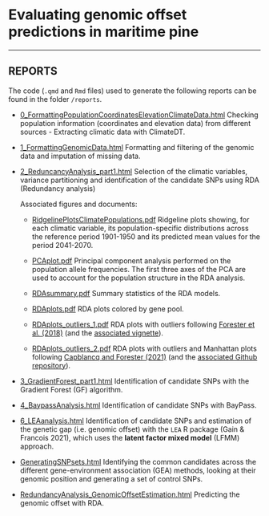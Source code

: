 # Evaluating genomic offset predictions in maritime pine


***

## REPORTS

The code (`.qmd` and `Rmd` files) used to generate the following reports can be found in the folder `/reports`.

-   [0_FormattingPopulationCoordinatesElevationClimateData.html](https://juliettearchambeau.github.io/GOPredEvalPinpin/0_FormattingPopulationCoordinatesElevationClimateData.html) Checking population information (coordinates and elevation data) from different sources - Extracting climatic data with ClimateDT.

-   [1_FormattingGenomicData.html](https://juliettearchambeau.github.io/GOPredEvalPinpin/1_FormattingGenomicData.html) Formatting and filtering of the genomic data and imputation of missing data.

-   [2_ReduncancyAnalysis_part1.html](https://juliettearchambeau.github.io/GOPredEvalPinpin/2_ReduncancyAnalysis_part1.html) Selection of the climatic variables, variance partitioning and identification of the candidate SNPs using RDA (Redundancy analysis)
    
    Associated figures and documents:
    
    *  <a href="https://juliettearchambeau.github.io/GOPredEvalPinpin/RidgelinePlotsClimatePopulations.pdf" target="_blank">RidgelinePlotsClimatePopulations.pdf</a>  Ridgeline plots showing, for each climatic variable, its population-specific distributions across the reference period 1901-1950 and its predicted mean values for the period 2041-2070. 
    
    *  <a href="https://juliettearchambeau.github.io/GOPredEvalPinpin/PCAplot.pdf" target="_blank">PCAplot.pdf</a> Principal component analysis performed on the population allele frequencies. The first three axes of the PCA are used to account for the population structure in the RDA analysis.
 
    *  <a href="https://juliettearchambeau.github.io/GOPredEvalPinpin/RDAsummary.pdf" target="_blank">RDAsummary.pdf</a> Summary statistics of the RDA models.
    
    *  <a href="https://juliettearchambeau.github.io/GOPredEvalPinpin/RDAplots.pdf" target="_blank">RDAplots.pdf</a> RDA plots colored by gene pool.
    
    *  <a href="https://juliettearchambeau.github.io/GOPredEvalPinpin/RDAplots_outliers_1.pdf" target="_blank">RDAplots_outliers_1.pdf</a> RDA plots with outliers following [Forester et al. (2018)](https://onlinelibrary.wiley.com/doi/full/10.1111/mec.14584?casa_token=IOrVgFSER0gAAAAA%3AsOlFDnBLnWtTdC-R6vi5pZiRwuzpP4GQyr8H9hVpVqxW0_3RXOV6bznLQx9deVCrYv80LokfqFvaGeY) (and the [associated vignette](https://popgen.nescent.org/2018-03-27_RDA_GEA.html)).
    
    *  <a href="https://juliettearchambeau.github.io/GOPredEvalPinpin/RDAplots_outliers_2.pdf" target="_blank">RDAplots_outliers_2.pdf</a> RDA plots with outliers and  Manhattan plots following [Capblancq and Forester (2021)](https://besjournals.onlinelibrary.wiley.com/doi/full/10.1111/2041-210X.13722) (and the [associated Github repository](https://github.com/Capblancq/RDA-landscape-genomics)).

-   [3_GradientForest_part1.html](https://juliettearchambeau.github.io/GOPredEvalPinpin/3_GradientForest_part1.html) Identification of candidate SNPs with the Gradient Forest (GF) algorithm.

-   [4_BaypassAnalysis.html](https://juliettearchambeau.github.io/GOPredEvalPinpin/4_BaypassAnalysis.html) Identification of candidate SNPs with BayPass.

-   [6_LEAanalysis.html](https://juliettearchambeau.github.io/GOPredEvalPinpin/6_LEAanalysis.html) Identification of candidate SNPs and estimation of the genetic gap (i.e. genomic offset) with the `LEA` R package (Gain & Francois 2021), which uses the **latent factor mixed model** (LFMM) approach. 

-   [GeneratingSNPsets.html](https://juliettearchambeau.github.io/GOPredEvalPinpin/GeneratingSNPsets.html) Identifying the common candidates across the different gene-environment association (GEA) methods, looking at their genomic position and generating a set of control SNPs.

- [RedundancyAnalysis_GenomicOffsetEstimation.html](https://juliettearchambeau.github.io/GOPredEvalPinpin/RedundancyAnalysis_GenomicOffsetEstimation.html) Predicting the genomic offset with RDA.
